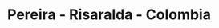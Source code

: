---
title: Pereira - Risaralda - Colombia
url: /pereira-risaralda-colombia/
latitude: 4.805
longitude: -75.698
---